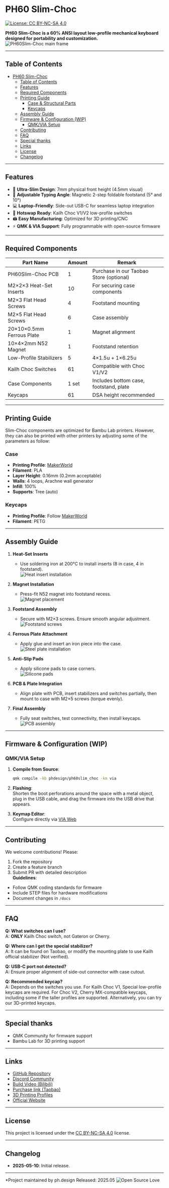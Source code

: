 # PH60 Slim-Choc  
[![License: CC BY-NC-SA 4.0](https://img.shields.io/badge/License-CC%20BY--NC--SA%204.0-lightgrey.svg)](https://creativecommons.org/licenses/by-nc-sa/4.0/)

**PH60 Slim-Choc is a 60% ANSI layout low-profile mechanical keyboard designed for portability and customization.**  
![PH60Slim-Choc main frame](Image/008.jpg)

---

## Table of Contents
- [PH60 Slim-Choc](#ph60-slim-choc)
  - [Table of Contents](#table-of-contents)
  - [Features](#features)
  - [Required Components](#required-components)
  - [Printing Guide](#printing-guide)
    - [Case \& Structural Parts](#case--structural-parts)
    - [Keycaps](#keycaps)
  - [Assembly Guide](#assembly-guide)
  - [Firmware \& Configuration (WIP)](#firmware--configuration-wip)
    - [QMK/VIA Setup](#qmkvia-setup)
  - [Contributing](#contributing)
  - [FAQ](#faq)
  - [Special thanks](#special-thanks)
  - [Links](#links)
  - [License](#license)
  - [Changelog](#changelog)

---

## Features
+ 📏 **Ultra-Slim Design**: 7mm physical front height (4.5mm visual)
+ 🧲 **Adjustable Typing Angle**: Magnetic 2-step foldable footstand (5° and 10°)
+ 💻 **Laptop-Friendly**: Side-out USB-C for seamless laptop integration
+ 🔅 **Hotswap Ready**: Kailh Choc V1/V2 low-profile switches
+ 🖨️ **Easy Manufacturing**: Optimized for 3D printing/CNC
+ ⚡ **QMK & VIA Support**: Fully programmable with open-source firmware

---

## Required Components
| Part Name                          | Amount | Remark                                        |
|------------------------------------|--------|-----------------------------------------------|
| PH60Slim-Choc PCB                  | 1      | Purchase in our Taobao Store (optional)       |
| M2×2×3 Heat-Set Inserts            | 10     | For securing case components                  |
| M2×3 Flat Head Screws              | 4      | Footstand mounting                            |
| M2×5 Flat Head Screws              | 6      | Case assembly                                 |
| 20×10×0.5mm Ferrous Plate          | 1      | Magnet alignment                              |
| 10×4×2mm N52 Magnet                | 1      | Footstand retention                           |
| Low-Profile Stabilizers            | 5      | 4×1.5u + 1×6.25u                              |
| Kailh Choc Switches                | 61     | Compatible with Choc V1/V2                    |
| Case Components                    | 1 set  | Includes bottom case, footstand, plate        |
| Keycaps                            | 61     | DSA height recommended                        |

---

## Printing Guide
Slim-Choc components are optimized for Bambu Lab printers. However, they can also be printed with other printers by adjusting some of the parameters as follow:
### Case
- **Printing Profile**: [MakerWorld](https://makerworld.com/en/models/1361888)
- **Filament**: PLA 
- **Layer Height**: 0.16mm (0.2mm acceptable)
- **Walls**: 4 loops, Arachne wall generator
- **Infill**: 100% 
- **Supports**: Tree (auto)

### Keycaps
- **Printing Profile**: Follow [MakerWorld](https://makerworld.com/en/models/1394378)
- **Filament**: PETG

---

## Assembly Guide
1. **Heat-Set Inserts**  
   - Use soldering iron at 200°C to install inserts (8 in case, 4 in footstand).  
   ![Heat insert installation](Image/001.jpg)

2. **Magnet Installation**  
   - Press-fit N52 magnet into footstand recess.  
   ![Magnet placement](Image/003.jpg)

3. **Footstand Assembly**  
   - Secure with M2×3 screws. Ensure smooth angular adjustment.  
   ![Footstand screws](Image/004.jpg)

4. **Ferrous Plate Attachment**  
   - Apply glue and insert an iron piece into the case. 
   ![Steel plate installation](Image/006.jpg)

5. **Anti-Slip Pads**  
   - Apply silicone pads to case corners.  
   ![Silicone pads](Image/005.jpg)

6. **PCB & Plate Integration**  
   - Align plate with PCB, insert stabilizers and switches partially, then mount to case with M2×5 screws (torque evenly).  
   

7. **Final Assembly**  
   - Fully seat switches, test connectivity, then install keycaps.
   ![PCB assembly](Image/007.jpg)

---

## Firmware & Configuration (WIP)
### QMK/VIA Setup
1. **Compile from Source**:  
   ```bash
   qmk compile -kb phdesign/ph60slim_choc -km via
   ```
2. **Flashing**:  
  Shorten the boot perforations around the space with a metal object, plug in the USB cable, and drag the firmware into the USB drive that appears.

1. **Keymap Editor**:  
   Configure directly via [VIA Web](https://usevia.app/)

---

## Contributing
We welcome contributions! Please:  
1. Fork the repository
2. Create a feature branch
3. Submit PR with detailed description  
**Guidelines**:  
- Follow QMK coding standards for firmware  
- Include STEP files for hardware modifications  
- Document changes in `/docs`

---

## FAQ
**Q: What switches can I use?**  
A: **ONLY** Kailh Choc switch, not Gateron or Cherry.

**Q: Where can I get the special stabilizer?**  
A: It can be found on Taobao, or modify the mounting plate to use Kailh official stabilizer (Not verified).

**Q: USB-C port not detected?**  
A: Ensure proper alignment of side-out connector with case cutout.

**Q: Recommended keycap?**  
A: Depends on the switches you use. For Kailh Choc V1, Special low-profile keycaps are required. For Choc V2, Cherry MX-compatible keycaps, including some if the taller profiles are supported. Alternatively, you can try our 3D-printed keycaps.

---

## Special thanks
- QMK Community for firmware support
- Bambu Lab for 3D printing support

---

## Links
- [GitHub Repository](https://github.com/ph-design/PH60Slim-Choc) 
- [Discord Community](https://discord.gg/8UfQXcefPH)
- [Build Video (Bilibili)](https://www.bilibili.com/video/BV1Te5VzBEiK/)
- [Purchase link (Taobao)](https://shop268559013.taobao.com/)
- [3D Printing Profiles](https://makerworld.com/en/@M_Altmann)
- [Official Website](https://phdesign.cc)

---

## License
This project is licensed under the [CC BY-NC-SA 4.0](https://creativecommons.org/licenses/by-nc-sa/4.0/) license.

---

## Changelog
- **2025-05-10**: Initial release.

---

*Project maintained by ph.design Released: 2025.05 
![Open Source Love](https://badges.frapsoft.com/os/v2/open-source.svg?v=103)